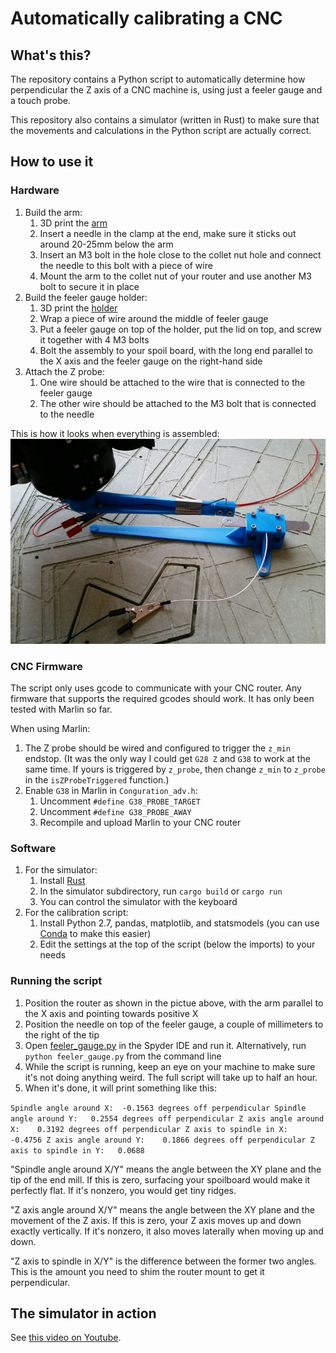 # Automatically calibrating a CNC

## What's this?

The repository contains a Python script to automatically determine how perpendicular the Z axis of a CNC machine is, using just a feeler gauge and a touch probe.

This repository also contains a simulator (written in Rust) to make sure that the movements and calculations in the Python script are actually correct.

## How to use it

### Hardware

1. Build the arm:
   1. 3D print the [arm](https://github.com/pvdbrand/cnc-z-perpendicularity/blob/master/parts/arm.stl)
   1. Insert a needle in the clamp at the end, make sure it sticks out around 20-25mm below the arm
   1. Insert an M3 bolt in the hole close to the collet nut hole and connect the needle to this bolt with a piece of wire
   1. Mount the arm to the collet nut of your router and use another M3 bolt to secure it in place
1. Build the feeler gauge holder:
   1. 3D print the [holder](https://github.com/pvdbrand/cnc-z-perpendicularity/blob/master/parts/gauge_holder.stl)
   1. Wrap a piece of wire around the middle of feeler gauge
   1. Put a feeler gauge on top of the holder, put the lid on top, and screw it together with 4 M3 bolts
   1. Bolt the assembly to your spoil board, with the long end parallel to the X axis and the feeler gauge on the right-hand side
1. Attach the Z probe:
   1. One wire should be attached to the wire that is connected to the feeler gauge
   1. The other wire should be attached to the M3 bolt that is connected to the needle

This is how it looks when everything is assembled:
![hardware setup](https://github.com/pvdbrand/cnc-z-perpendicularity/blob/master/images/hardware_setup.jpg)

### CNC Firmware

The script only uses gcode to communicate with your CNC router. Any firmware that supports the required gcodes should work. It has only been tested with Marlin so far.

When using Marlin:

1. The Z probe should be wired and configured to trigger the `z_min` endstop. (It was the only way I could get `G28 Z` and `G38` to work at the same time. If yours is triggered by `z_probe`, then change `z_min` to `z_probe` in the `isZProbeTriggered` function.)
1. Enable `G38` in Marlin in `Conguration_adv.h`:
   1. Uncomment `#define G38_PROBE_TARGET`
   1. Uncomment `#define G38_PROBE_AWAY`
   1. Recompile and upload Marlin to your CNC router

### Software

1. For the simulator:
   1. Install [Rust](https://www.rust-lang.org/tools/install)
   1. In the simulator subdirectory, run `cargo build` or `cargo run`
   1. You can control the simulator with the keyboard
1. For the calibration script:
   1. Install Python 2.7, pandas, matplotlib, and statsmodels (you can use [Conda](https://docs.conda.io/projects/conda/en/latest/user-guide/install/) to make this easier)
   1. Edit the settings at the top of the script (below the imports) to your needs

### Running the script

1. Position the router as shown in the pictue above, with the arm parallel to the X axis and pointing towards positive X
1. Position the needle on top of the feeler gauge, a couple of millimeters to the right of the tip
1. Open [feeler_gauge.py](https://github.com/pvdbrand/cnc-z-perpendicularity/blob/master/feeler_gauge.py) in the Spyder IDE and run it. Alternatively, run `python feeler_gauge.py` from the command line
1. While the script is running, keep an eye on your machine to make sure it's not doing anything weird. The full script will take up to half an hour.
1. When it's done, it will print something like this:

`Spindle angle around X:  -0.1563 degrees off perpendicular
Spindle angle around Y:   0.2554 degrees off perpendicular
Z axis angle around X:    0.3192 degrees off perpendicular
Z axis to spindle in X:  -0.4756
Z axis angle around Y:    0.1866 degrees off perpendicular
Z axis to spindle in Y:   0.0688`

"Spindle angle around X/Y" means the angle between the XY plane and the tip of the end mill. If this is zero, surfacing your spoilboard would make it perfectly flat. If it's nonzero, you would get tiny ridges.

"Z axis angle around X/Y" means the angle between the XY plane and the movement of the Z axis. If this is zero, your Z axis moves up and down exactly vertically. If it's nonzero, it also moves laterally when moving up and down.

"Z axis to spindle in X/Y" is the difference between the former two angles. This is the amount you need to shim the router mount to get it perpendicular.

## The simulator in action

See [this video on Youtube](https://www.youtube.com/watch?v=3-CxL5ajJyM).

